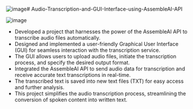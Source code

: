 ![image](https://github.com/AliKhanat88/Audio-Transcription-and-GUI-Interface-using-AssembleAI-API/assets/69969910/9f9ce2ed-4e0e-41ef-8a4b-a0345890a02d)# Audio-Transcription-and-GUI-Interface-using-AssembleAI-API

![image](https://github.com/AliKhanat88/Audio-Transcription-and-GUI-Interface-using-AssembleAI-API/assets/69969910/59c613c8-96f7-42d3-af80-1564b278188f)


- Developed a project that harnesses the power of the AssembleAI API to transcribe audio files automatically.
- Designed and implemented a user-friendly Graphical User Interface (GUI) for seamless interaction with the transcription service.
- The GUI allows users to upload audio files, initiate the transcription process, and specify the desired output format.
- Integrated the AssembleAI API to send audio data for transcription and receive accurate text transcriptions in real-time.
- The transcribed text is saved into new text files (TXT) for easy access and further analysis.
- This project simplifies the audio transcription process, streamlining the conversion of spoken content into written text.

